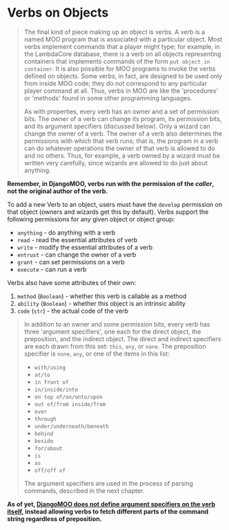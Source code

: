 # Verbs on Objects

> The final kind of piece making up an object is verbs. A verb is a named MOO program that is associated with a particular object. Most verbs implement commands that a player might type; for example, in the LambdaCore database, there is a verb on all objects representing containers that implements commands of the form `put object in container`. It is also possible for MOO programs to invoke the verbs defined on objects. Some verbs, in fact, are designed to be used only from inside MOO code; they do not correspond to any particular player command at all. Thus, verbs in MOO are like the 'procedures' or 'methods' found in some other programming languages.
>
> As with properties, every verb has an owner and a set of permission bits. The owner of a verb can change its program, its permission bits, and its argument specifiers (discussed below). Only a wizard can change the owner of a verb. The owner of a verb also determines the permissions with which that verb runs; that is, the program in a verb can do whatever operations the owner of that verb is allowed to do and no others. Thus, for example, a verb owned by a wizard must be written very carefully, since wizards are allowed to do just about anything.

**Remember, in DjangoMOO, verbs run with the permission of the _caller_, not the original author of the verb.**

To add a new Verb to an object, users must have the `develop` permission on that object (owners and wizards get this by default). Verbs support the following permissions for any given object or object group:

* `anything` - do anything with a verb
* `read` - read the essential attributes of verb
* `write` - modify the essential attributes of a verb
* `entrust` - can change the owner of a verb
* `grant` - can set permissions on a verb
* `execute` - can run a verb

Verbs also have some attributes of their own:

1. `method` (`Boolean`) - whether this verb is callable as a method
2. `ability` (`Boolean`) - whether this object is an intrinsic ability
3. `code` (`str`) - the actual code of the verb

> In addition to an owner and some permission bits, every verb has three 'argument specifiers', one each for the direct object, the preposition, and the indirect object. The direct and indirect specifiers are each drawn from this set: `this`, `any`, or `none`. The preposition specifier is `none`, `any`, or one of the items in this list:
>
> * `with/using`
> * `at/to`
> * `in front of`
> * `in/inside/into`
> * `on top of/on/onto/upon`
> * `out of/from inside/from`
> * `over`
> * `through`
> * `under/underneath/beneath`
> * `behind`
> * `beside`
> * `for/about`
> * `is`
> * `as`
> * `off/off of`
>
> The argument specifiers are used in the process of parsing commands, described in the next chapter.

**As of yet, [DjangoMOO does not define argument specifiers on the verb itself](#5), instead allowing verbs to fetch different parts of the command string regardless of preposition.**

